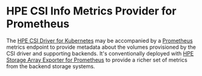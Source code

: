 # HPE CSI Info Metrics Provider for Prometheus

The [HPE CSI Driver for Kubernetes](https://github.com/hpe-storage/csi-driver) may be accompanied by a [Prometheus](https://prometheus.io/) metrics endpoint to provide metadata about the volumes provisioned by the CSI driver and supporting backends. It's conventionally deployed with [HPE Storage Array Exporter for Prometheus](https://hpe-storage.github.io/array-exporter/) to provide a richer set of metrics from the backend storage systems.
